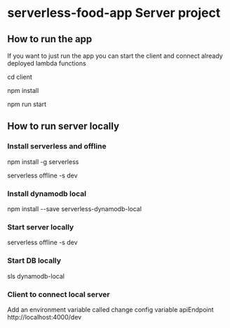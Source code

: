 # serverless-food-app Server project

## How to run the app

If you want to just run the app you can start the client and connect already deployed 
lambda functions

cd client

npm install

npm run start


## How to run server locally

### Install serverless and offline

npm install -g serverless

serverless offline -s dev

### Install dynamodb local

npm install --save serverless-dynamodb-local

### Start server locally

serverless offline -s dev

### Start DB locally

sls dynamodb-local

### Client to connect local server

Add an environment variable called 
change config variable apiEndpoint
http://localhost:4000/dev
